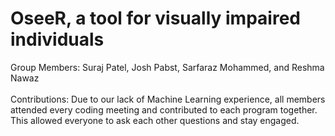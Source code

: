 # OseeR, a tool for visually impaired individuals
Group Members: Suraj Patel, Josh Pabst, Sarfaraz Mohammed, and Reshma Nawaz 
<br />
<br />
Contributions: Due to our lack of Machine Learning experience, all members attended every coding meeting and contributed to each program together. This allowed everyone to ask each other questions and stay engaged.
